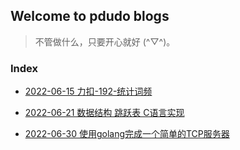 ## Welcome to pdudo blogs

> 不管做什么，只要开心就好 (^▽^)。

### Index

- [2022-06-15 力扣-192-统计词频](leetcode/2022-06-15-leetcode-192-Statistics-word-frequency.html)

- [2022-06-21 数据结构 跳跃表 C语言实现](dataStructures/2022-06-21-skiplist-c.html)

- [2022-06-30 使用golang完成一个简单的TCP服务器](go/Complete_A_Sample_TCP_Servers.html)
